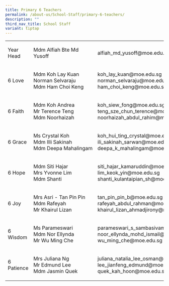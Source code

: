 ```yaml
---
title: Primary 6 Teachers
permalink: /about-us/School-Staff/primary-6-teachers/
description: ""
third_nav_title: School Staff
variant: tiptap
---
```

<table>
<tbody>
<tr>
<td rowspan="1" colspan="1">
<p>Year Head</p>
</td>
<td rowspan="1" colspan="1">
<p>Mdm Alfiah&nbsp;Bte Md Yusoff</p>
</td>
<td rowspan="1" colspan="1">
<p>alfiah_md_yusoff@moe.edu.sg</p>
</td>
</tr>
<tr>
<td rowspan="1" colspan="1">
<p>6 Love</p>
</td>
<td rowspan="1" colspan="1">
<p>Mdm&nbsp;Koh Lay&nbsp;Kuan
<br>Norman&nbsp;Selvaraju
<br>Mdm&nbsp;Ham&nbsp;Choi Keng</p>
</td>
<td rowspan="1" colspan="1">
<p>koh_lay_kuan@moe.edu.sg
<br>norman_selvaraju@moe.edu.sg
<br>ham_choi_keng@moe.edu.sg</p>
</td>
</tr>
<tr>
<td rowspan="1" colspan="1">
<p>6 Faith</p>
</td>
<td rowspan="1" colspan="1">
<p>Mdm Koh&nbsp;Andrea
<br>Mr&nbsp;Terence&nbsp;Teng
<br>Mdm&nbsp;Noorhaizah</p>
</td>
<td rowspan="1" colspan="1">
<p>koh_siew_fong@moe.edu.sg
<br>teng_sze_chun_terence@moe.edu.sg
<br>noorhaizah_abdul_rahim@moe.edu.sg</p>
</td>
</tr>
<tr>
<td rowspan="1" colspan="1">
<p>6 Grace</p>
</td>
<td rowspan="1" colspan="1">
<p>Ms Crystal&nbsp;Koh
<br>Mdm&nbsp;Illi&nbsp;Sakinah
<br>Mdm&nbsp;Deepa&nbsp;Mahalingam</p>
</td>
<td rowspan="1" colspan="1">
<p>koh_hui_ting_crystal@moe.edu.sg
<br>ili_sakinah_sarwan@moe.edu.sg
<br>deepa_k_mahalingam@moe.edu.sg</p>
</td>
</tr>
<tr>
<td rowspan="1" colspan="1">
<p>6 Hope</p>
</td>
<td rowspan="1" colspan="1">
<p>Mdm Siti&nbsp;Hajar
<br>Mrs&nbsp;Yvonne&nbsp;Lim
<br>Mdm&nbsp;Shanti&nbsp;</p>
</td>
<td rowspan="1" colspan="1">
<p>siti_hajar_kamaruddin@moe.edu.sg
<br>lim_keok_yin@moe.edu.sg
<br>shanti_kulantaipian_sh@moe.edu.sg</p>
</td>
</tr>
<tr>
<td rowspan="1" colspan="1">
<p>6 Joy</p>
</td>
<td rowspan="1" colspan="1">
<p>Mrs Asri - Tan&nbsp;Pin Pin
<br>Mdm&nbsp;Rafeyah
<br>Mr&nbsp;Khairul Lizan</p>
</td>
<td rowspan="1" colspan="1">
<p>tan_pin_pin_b@moe.edu.sg
<br>rafeyah_abdul_rahman@moe.edu.sg
<br>khairul_lizan_ahmadjirony@moe.edu.sg</p>
</td>
</tr>
<tr>
<td rowspan="1" colspan="1">
<p>6 Wisdom</p>
</td>
<td rowspan="1" colspan="1">
<p>Ms&nbsp;Parameswari
<br>Mdm Nor&nbsp;Ellynda
<br>Mr Wu&nbsp;Ming&nbsp;Che</p>
</td>
<td rowspan="1" colspan="1">
<p>parameswari_s_sambasivam@moe.edu.sg
<br>noor_ellynda_mohd_ismail@moe.edu.sg
<br>wu_ming_che@moe.edu.sg</p>
</td>
</tr>
<tr>
<td rowspan="1" colspan="1">
<p>6 Patience</p>
</td>
<td rowspan="1" colspan="1">
<p>Mrs&nbsp;Juliana&nbsp;Ng
<br>Mr&nbsp;Edmund&nbsp;Lee
<br>Mdm&nbsp;Jasmin&nbsp;Quek</p>
</td>
<td rowspan="1" colspan="1">
<p>juliana_natalia_lee_osman@moe.edu.sg
<br>lee_jianfeng_edmund@moe.edu.sg
<br>quek_kah_hoon@moe.edu.sg</p>
</td>
</tr>
</tbody>
</table>
<p></p>